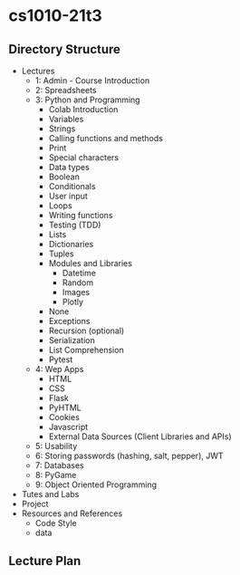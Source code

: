 # cs1010-21t3

## Directory Structure

* Lectures
  * 1: Admin - Course Introduction
  * 2: Spreadsheets
  * 3: Python and Programming
    * Colab Introduction
    * Variables
    * Strings
    * Calling functions and methods
    * Print
    * Special characters
    * Data types
    * Boolean
    * Conditionals
    * User input
    * Loops
    * Writing functions
    * Testing (TDD)
    * Lists
    * Dictionaries
    * Tuples
    * Modules and Libraries
      * Datetime
      * Random
      * Images
      * Plotly
    * None
    * Exceptions
    * Recursion (optional)
    * Serialization
    * List Comprehension
    * Pytest
  * 4: Wep Apps
    * HTML
    * CSS
    * Flask
    * PyHTML
    * Cookies
    * Javascript
    * External Data Sources (Client Libraries and APIs)
  * 5: Usability
  * 6: Storing passwords (hashing, salt, pepper), JWT
  * 7: Databases
  * 8: PyGame
  * 9: Object Oriented Programming
* Tutes and Labs
* Project
* Resources and References
  * Code Style
  * data

## Lecture Plan
